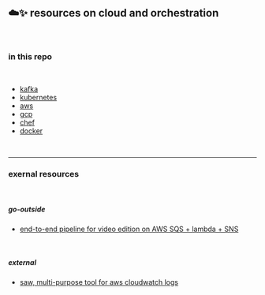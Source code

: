## ☁️✨ resources on cloud and orchestration


<br>

### in this repo

<br>

* [kafka](https://github.com/bt3gl-labs/Scratch-Space-Cloud-and-Orchestration/tree/master/kafka-and-streaming)
* [kubernetes](https://github.com/bt3gl-labs/Scratch-Space-Cloud-and-Orchestration/tree/master/kubernetes)
* [aws](https://github.com/bt3gl-labs/Scratch-Space-Cloud-and-Orchestration/tree/master/aws)
* [gcp](https://github.com/bt3gl-labs/Scratch-Space-Cloud-and-Orchestration/tree/master/gcp)
* [chef](https://github.com/bt3gl-labs/Scratch-Space-Cloud-and-Orchestration/tree/master/chef)
* [docker](https://github.com/bt3gl-labs/Scratch-Space-Cloud-and-Orchestration/tree/master/docker)

<br>

---

### exernal resources

<br>

##### go-outside

* [end-to-end pipeline for video edition on AWS SQS + lambda + SNS](https://github.com/go-outside-labs/aws-pipeline-py)


<br>

##### external


* [saw, multi-purpose tool for aws cloudwatch logs](https://github.com/TylerBrock/saw)
